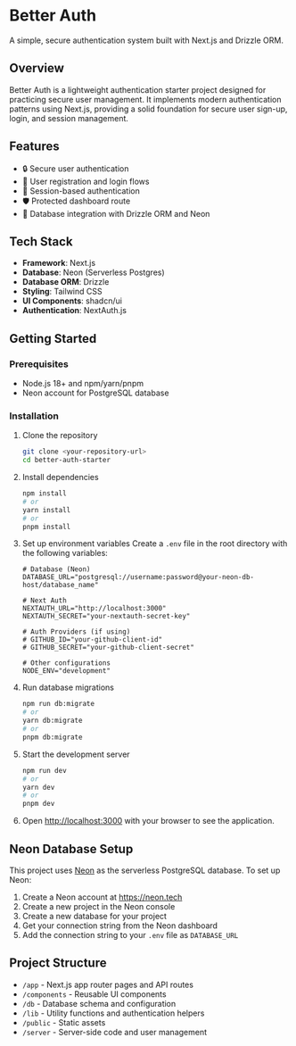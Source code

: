 # Better Auth

A simple, secure authentication system built with Next.js and Drizzle ORM.

## Overview

Better Auth is a lightweight authentication starter project designed for practicing secure user management. It implements modern authentication patterns using Next.js, providing a solid foundation for secure user sign-up, login, and session management.

## Features

- 🔒 Secure user authentication
- 📝 User registration and login flows
- 🔑 Session-based authentication
- 🛡️ Protected dashboard route
- 💾 Database integration with Drizzle ORM and Neon

## Tech Stack

- **Framework**: Next.js
- **Database**: Neon (Serverless Postgres)
- **Database ORM**: Drizzle
- **Styling**: Tailwind CSS
- **UI Components**: shadcn/ui
- **Authentication**: NextAuth.js

## Getting Started

### Prerequisites

- Node.js 18+ and npm/yarn/pnpm
- Neon account for PostgreSQL database

### Installation

1. Clone the repository
   ```bash
   git clone <your-repository-url>
   cd better-auth-starter
   ```

2. Install dependencies
   ```bash
   npm install
   # or
   yarn install
   # or
   pnpm install
   ```

3. Set up environment variables
   Create a `.env` file in the root directory with the following variables:
   ```
   # Database (Neon)
   DATABASE_URL="postgresql://username:password@your-neon-db-host/database_name"
   
   # Next Auth
   NEXTAUTH_URL="http://localhost:3000"
   NEXTAUTH_SECRET="your-nextauth-secret-key"
   
   # Auth Providers (if using)
   # GITHUB_ID="your-github-client-id"
   # GITHUB_SECRET="your-github-client-secret"
   
   # Other configurations
   NODE_ENV="development"
   ```

4. Run database migrations
   ```bash
   npm run db:migrate
   # or
   yarn db:migrate
   # or
   pnpm db:migrate
   ```

5. Start the development server
   ```bash
   npm run dev
   # or
   yarn dev
   # or
   pnpm dev
   ```

6. Open [http://localhost:3000](http://localhost:3000) with your browser to see the application.

## Neon Database Setup

This project uses [Neon](https://neon.tech) as the serverless PostgreSQL database. To set up Neon:

1. Create a Neon account at https://neon.tech
2. Create a new project in the Neon console
3. Create a new database for your project
4. Get your connection string from the Neon dashboard
5. Add the connection string to your `.env` file as `DATABASE_URL`

## Project Structure

- `/app` - Next.js app router pages and API routes
- `/components` - Reusable UI components
- `/db` - Database schema and configuration
- `/lib` - Utility functions and authentication helpers
- `/public` - Static assets
- `/server` - Server-side code and user management

